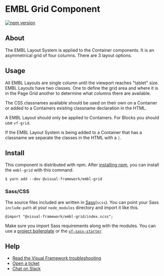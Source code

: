 # EMBL Grid Component

[![npm version](https://badge.fury.io/js/%40visual-framework%2Fembl-grid.svg)](https://badge.fury.io/js/%40visual-framework%2Fembl-grid)

## About

The EMBL Layout System is applied to the Container components. It is an asymmetrical grid of four columns. There are 3 layout options.

## Usage

All EMBL Layouts are single column until the viewport reaches "tablet" size. EMBL Layouts have two classes. One to define the grid area and where it is in the Page Grid another to determine what columns there are available.

The CSS classnames available should be used on their own on a Container or added to a Containers existing classname declaration in the HTML.

A EMBL Layout should only be applied to Containers. For Blocks you should use `vf-grid`.

If the EMBL Layout System is being added to a Container that has a classname we separate the classes in the HTML with a `|`.

## Install

This component is distributed with npm. After [installing npm](https://www.npmjs.com/get-npm), you can install the `embl-grid` with this command.

```
$ yarn add --dev @visual-framework/embl-grid
```

### Sass/CSS

The source files included are written in [Sass](http://sass-lang.com)(`scss`). You can point your Sass `include-path` at your `node_modules` directory and import it like this.

```
@import "@visual-framework/embl-grid/index.scss";
```

Make sure you import Sass requirements along with the modules. You can use a [project boilerplate](https://visual-framework.github.io/vf-core/building/) or the [`vf-sass-starter`](https://visual-framework.github.io/vf-core/components/vf-sass-starter/)

## Help

- [Read the Visual Framework troubleshooting](https://visual-framework.github.io/vf-welcome/troubleshooting/)
- [Open a ticket](https://github.com/visual-framework/vf-core/issues)
- [Chat on Slack](https://join.slack.com/t/visual-framework/shared_invite/enQtNDAxNzY0NDg4NTY0LWFhMjEwNGY3ZTk3NWYxNWVjOWQ1ZWE4YjViZmY1YjBkMDQxMTNlNjQ0N2ZiMTQ1ZTZiMGM4NjU5Y2E0MjM3ZGQ)
